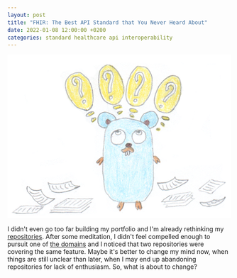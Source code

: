```yaml
---
layout: post
title: "FHIR: The Best API Standard that You Never Heard About"
date: 2022-01-08 12:00:00 +0200
categories: standard healthcare api interoperability
---
```


![Gopher With Many Doubts](/images/posts/gopher-doubts.png)

I didn't even go too far building my portfolio and I'm already rethinking my [repositories](/2021/12/repositories-portfolio.html). After some meditation, I didn't feel compelled enough to pursuit one of [the domains](/2021/12/knowledge-portfolio.html) and I noticed that two repositories were covering the same feature. Maybe it's better to change my mind now, when things are still unclear than later, when I may end up abandoning repositories for lack of enthusiasm. So, what is about to change?

<!-- more -->
